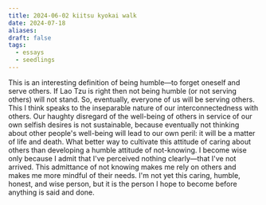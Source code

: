 ```yaml
---
title: 2024-06-02 kiitsu kyokai walk
date: 2024-07-18
aliases: 
draft: false
tags:
  - essays
  - seedlings
---
```

This is an interesting definition of being humble—to forget oneself and serve others. If Lao Tzu is right then not being humble (or not serving others) will not stand. So, eventually, everyone of us will be serving others. This I think speaks to the inseparable nature of our interconnectedness with others. Our haughty disregard of the well-being of others in service of our own selfish desires is not sustainable, because eventually not thinking about other people's well-being will lead to our own peril: it will be a matter of life and death. What better way to cultivate this attitude of caring about others than developing a humble attitude of not-knowing. I become wise only because I admit that I've perceived nothing clearly—that I've not arrived. This admittance of not knowing makes me rely on others and makes me more mindful of their needs. I'm not yet this caring, humble, honest, and wise person, but it is the person I hope to become before anything is said and done.